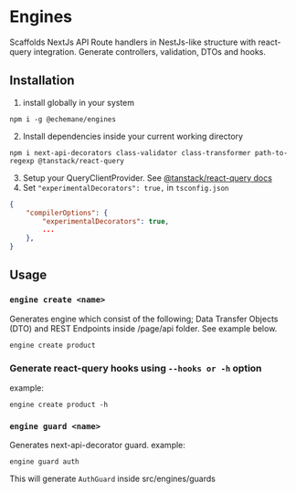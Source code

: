 # Engines

Scaffolds NextJs API Route handlers in NestJs-like structure with react-query integration. Generate controllers, validation, DTOs and hooks.

## Installation

1. install globally in your system

```
npm i -g @echemane/engines
```

2. Install dependencies inside your current working directory

```
npm i next-api-decorators class-validator class-transformer path-to-regexp @tanstack/react-query
```

3. Setup your QueryClientProvider. See [@tanstack/react-query docs]()
4. Set `"experimentalDecorators": true,` in `tsconfig.json`

```json
{
	"compilerOptions": {
		"experimentalDecorators": true,
		...
	},
}
```

## Usage

### `engine create <name>`

Generates engine which consist of the following; Data Transfer Objects (DTO) and REST Endpoints inside /page/api folder. See example below.

```
engine create product
```

### Generate react-query hooks using `--hooks or -h` option

example:

```
engine create product -h
```

### `engine guard <name>`

Generates next-api-decorator guard.
example:

```
engine guard auth
```

This will generate `AuthGuard` inside src/engines/guards
